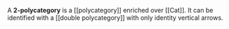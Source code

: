 A **2-polycategory** is a [[polycategory]] enriched over [[Cat]].  It can be identified with a [[double polycategory]] with only identity vertical arrows.